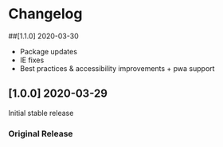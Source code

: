 # Changelog

##[1.1.0] 2020-03-30
- Package updates
- IE fixes
- Best practices & accessibility improvements + pwa support

## [1.0.0] 2020-03-29
Initial stable release
### Original Release
